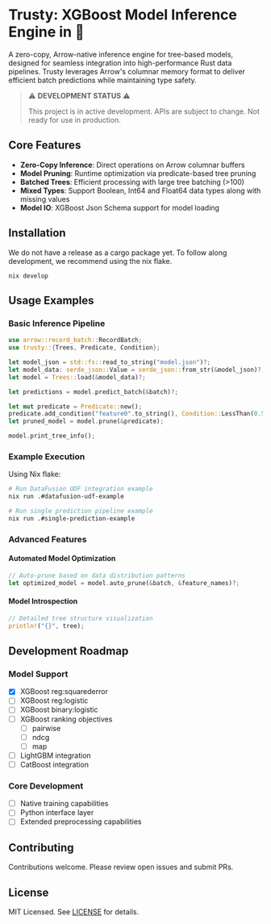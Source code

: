 # Trusty: XGBoost Model Inference Engine in 🦀 

A zero-copy, Arrow-native inference engine for tree-based models, designed for seamless integration into high-performance Rust data pipelines. Trusty leverages Arrow's columnar memory format to deliver efficient batch predictions while maintaining type safety.

> ⚠️ **DEVELOPMENT STATUS** ⚠️
> 
> This project is in active development. APIs are subject to change.
> Not ready for use in production.

## Core Features

- **Zero-Copy Inference**: Direct operations on Arrow columnar buffers
- **Model Pruning**: Runtime optimization via predicate-based tree pruning
- **Batched Trees**: Efficient processing with large tree batching (>100)
- **Mixed Types**: Support Boolean, Int64 and Float64 data types along with missing values
- **Model IO**: XGBoost Json Schema support for model loading

## Installation
We do not have a release as a cargo package yet. To follow along development, we recommend using the nix flake.

```
nix develop
```

## Usage Examples

### Basic Inference Pipeline

```rust
use arrow::record_batch::RecordBatch;
use trusty::{Trees, Predicate, Condition};

let model_json = std::fs::read_to_string("model.json")?;
let model_data: serde_json::Value = serde_json::from_str(&model_json)?;
let model = Trees::load(&model_data)?;

let predictions = model.predict_batch(&batch)?;

let mut predicate = Predicate::new();
predicate.add_condition("feature0".to_string(), Condition::LessThan(0.5));
let pruned_model = model.prune(&predicate);

model.print_tree_info();
```

### Example Execution

Using Nix flake:

```bash
# Run DataFusion UDF integration example
nix run .#datafusion-udf-example

# Run single prediction pipeline example
nix run .#single-prediction-example
```

### Advanced Features

#### Automated Model Optimization
```rust
// Auto-prune based on data distribution patterns
let optimized_model = model.auto_prune(&batch, &feature_names)?;
```

#### Model Introspection
```rust
// Detailed tree structure visualization
println!("{}", tree);
```

## Development Roadmap

### Model Support

- [x] XGBoost reg:squarederror
- [ ] XGBoost reg:logistic
- [ ] XGBoost binary:logistic
- [ ] XGBoost ranking objectives
  - [ ] pairwise
  - [ ] ndcg
  - [ ] map
- [ ] LightGBM integration
- [ ] CatBoost integration

### Core Development
- [ ] Native training capabilities
- [ ] Python interface layer
- [ ] Extended preprocessing capabilities

## Contributing

Contributions welcome. Please review open issues and submit PRs.

## License

MIT Licensed. See [LICENSE](LICENSE) for details.
